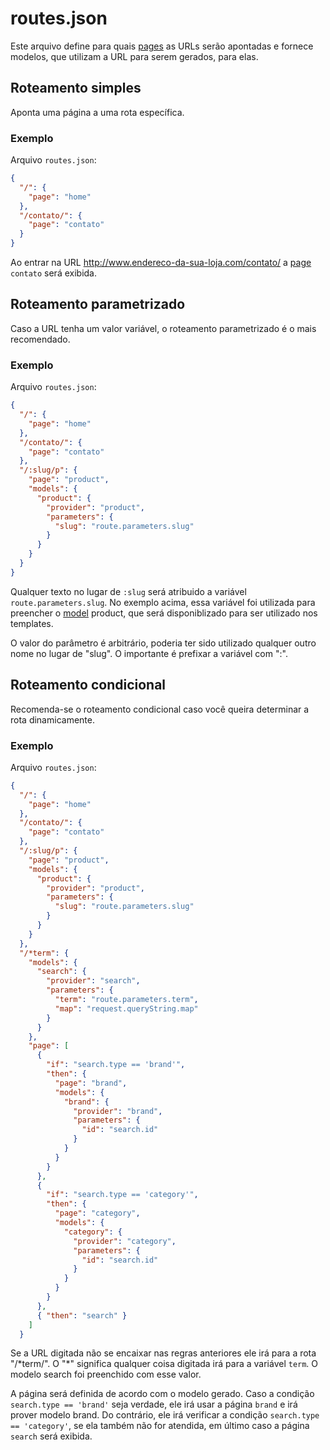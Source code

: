 # routes.json

Este arquivo define para quais [pages](templates/pages.html) as URLs serão apontadas e fornece modelos, que utilizam a URL para serem gerados, para elas.

## Roteamento simples

Aponta uma página a uma rota específica.

### Exemplo

Arquivo `routes.json`:
```json
{
  "/": {
    "page": "home"
  },
  "/contato/": {
    "page": "contato"
  }
}
```

Ao entrar na URL http://www.endereco-da-sua-loja.com/contato/ a [page](templates/pages.html) `contato` será exibida.

## Roteamento parametrizado

Caso a URL tenha um valor variável, o roteamento parametrizado é o mais recomendado.

### Exemplo

Arquivo `routes.json`:
```json
{
  "/": {
    "page": "home"
  },
  "/contato/": {
    "page": "contato"
  },
  "/:slug/p": {
    "page": "product",
    "models": {
      "product": {
        "provider": "product",
        "parameters": {
          "slug": "route.parameters.slug"
        }
      }
    }
  }
}
```

Qualquer texto no lugar de `:slug` será atribuido a variável `route.parameters.slug`. No exemplo acima, essa variável foi utilizada para preencher o [model](models.html) product, que será disponiblizado para ser utilizado nos templates.

O valor do parâmetro é arbitrário, poderia ter sido utilizado qualquer outro nome no lugar de "slug". O importante é prefixar a variável com ":".

## Roteamento condicional

Recomenda-se o roteamento condicional caso você queira determinar a rota dinamicamente.

### Exemplo

Arquivo `routes.json`:
```json
{
  "/": {
    "page": "home"
  },
  "/contato/": {
    "page": "contato"
  },
  "/:slug/p": {
    "page": "product",
    "models": {
      "product": {
        "provider": "product",
        "parameters": {
          "slug": "route.parameters.slug"
        }
      }
    }
  },
  "/*term": {
    "models": {
      "search": {
        "provider": "search",
        "parameters": {
          "term": "route.parameters.term",
          "map": "request.queryString.map"
        }
      }
    },
    "page": [
      {
        "if": "search.type == 'brand'",
        "then": {
          "page": "brand",
          "models": {
            "brand": {
              "provider": "brand",
              "parameters": {
                "id": "search.id"
              }
            }
          }
        }
      },
      {
        "if": "search.type == 'category'",
        "then": {
          "page": "category",
          "models": {
            "category": {
              "provider": "category",
              "parameters": {
                "id": "search.id"
              }
            }
          }
        }
      },
      { "then": "search" }
    ]
  }
```

Se a URL digitada não se encaixar nas regras anteriores ele irá para a rota "/\*term/". O "*" significa qualquer coisa digitada irá para a variável `term`. O modelo search foi preenchido com esse valor.

A página será definida de acordo com o modelo gerado. Caso a condição `search.type == 'brand'` seja verdade, ele irá usar a página `brand` e irá prover modelo brand. Do contrário, ele irá verificar a condição `search.type == 'category'`, se ela também não for atendida, em último caso a página `search` será exibida.
